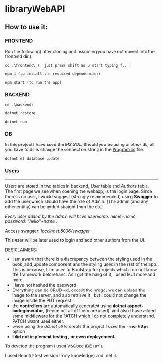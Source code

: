 # libraryWebAPI

## How to use it:


###  FRONTEND

Run the following( after cloning and assuming you have not moved into the frontend dir.):

    cd .\frontend\ (  just press shift as u start typing f.. )

    npm i (to install the required dependencies)

    npm start (to run the app)


### BACKEND

    cd .\backend\ 

    dotnet restore

    dotnet run 

### DB

In this project I have used the *MS SQL*.
Should you be using another db, all you have to do is change the connection string in the [Program.cs](./backend/Program.cs) file.

    dotnet ef database update 


### Users 
---
Users are stored in two tables in backend, *User* table and *Authors* table. 
The first page we see when opening the webapp, is the login page.
Since there is no user, I would suggest (strongly recommended) using **Swagger** to add the user,which should have the role of Admin. 
[The admin (and any other entitiy) can be added straight from the db.] 

_Every user added by the admin will have username: name+name, password: "hello"+name ._

Access swagger: *localhost:5006/swagger*

This user will be later used to logIn and add other authors from the UI.

DESICLAIMERS:

-   I am aware that there is a discrepancy between the styling used in the book_add_update component and the styling used in the rest of the app. 
This is because, I am used to Bootstrap for projects which I do not know the framework beforehand. As I got the hang of it, I used MUI more and more.
- I have not hashed the password
-   Everything can be CRUD-ed, except the image, we can upload the image to the server, and also retrieve it , but I could not change the image inside the PUT request. 
- the **controllers** are automatically generated using __dotnet aspnet-codegenerator__, (hence not all of them are used), and also I have added some middleware for the PATCH which I do not completely understand. PATCH wasnt used either.
- when using the *dotnet cli* to create the project I used the  __--no-https__ option
- **I did not implement testing , or even deployement.**

To develop the program I used VSCode IDE (tmi).

I used React(latest version in my knowledge) and .net 6.
